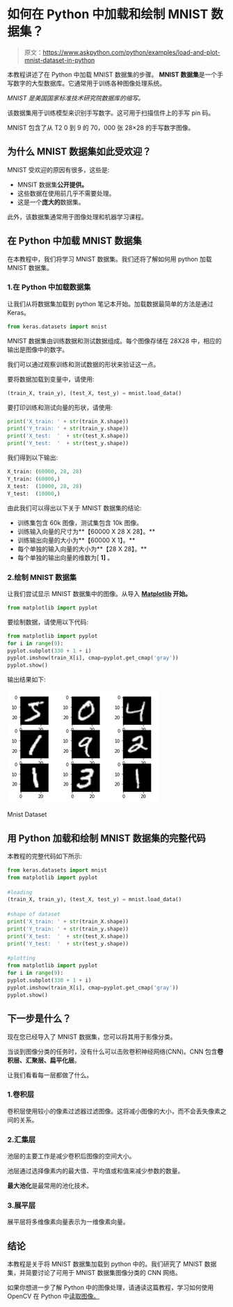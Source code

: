 # 如何在 Python 中加载和绘制 MNIST 数据集？

> 原文：<https://www.askpython.com/python/examples/load-and-plot-mnist-dataset-in-python>

本教程讲述了在 Python 中加载 MNIST 数据集的步骤。 **MNIST 数据集**是一个手写数字的大型数据库。它通常用于训练各种图像处理系统。

*MNIST 是美国国家标准技术研究院数据库的缩写。*

该数据集用于训练模型来识别手写数字。这可用于扫描信件上的手写 pin 码。

MNIST 包含了从 T2 0 到 9 的 70，000 张 28×28 的手写数字图像。

## 为什么 MNIST 数据集如此受欢迎？

MNIST 受欢迎的原因有很多，这些是:

*   MNSIT 数据集**公开提供。**
*   这些数据在使用前几乎不需要处理。
*   这是一个**庞大的**数据集。

此外，该数据集通常用于图像处理和机器学习课程。

## 在 Python 中加载 MNIST 数据集

在本教程中，我们将学习 MNIST 数据集。我们还将了解如何用 python 加载 MNIST 数据集。

### 1.在 Python 中加载数据集

让我们从将数据集加载到 python 笔记本开始。加载数据最简单的方法是通过 Keras。

```py
from keras.datasets import mnist

```

MNIST 数据集由训练数据和测试数据组成。每个图像存储在 28X28 中，相应的输出是图像中的数字。

我们可以通过观察训练和测试数据的形状来验证这一点。

要将数据加载到变量中，请使用:

```py
(train_X, train_y), (test_X, test_y) = mnist.load_data()

```

要打印训练和测试向量的形状，请使用:

```py
print('X_train: ' + str(train_X.shape))
print('Y_train: ' + str(train_y.shape))
print('X_test:  '  + str(test_X.shape))
print('Y_test:  '  + str(test_y.shape))

```

我们得到以下输出:

```py
X_train: (60000, 28, 28)
Y_train: (60000,)
X_test:  (10000, 28, 28)
Y_test:  (10000,)

```

由此我们可以得出以下关于 MNIST 数据集的结论:

*   训练集包含 60k 图像，测试集包含 10k 图像。
*   训练输入向量的尺寸为**【60000 X 28 X 28】。**
*   训练输出向量的大小为**【60000 X 1】。**
*   每个单独的输入向量的大小为**【28 X 28】。**
*   每个单独的输出向量的维数为[ **1]** 。

### 2.绘制 MNIST 数据集

让我们尝试显示 MNIST 数据集中的图像。从导入 **[Matplotlib](https://www.askpython.com/python-modules/matplotlib/python-matplotlib) 开始。**

```py
from matplotlib import pyplot

```

要绘制数据，请使用以下代码:

```py
from matplotlib import pyplot
for i in range(9):	
pyplot.subplot(330 + 1 + i)
pyplot.imshow(train_X[i], cmap=pyplot.get_cmap('gray'))
pyplot.show()

```

输出结果如下:

![Mnist Dataset](img/9715f1f5b262dcab77029814738d0345.png)

Mnist Dataset

## 用 Python 加载和绘制 MNIST 数据集的完整代码

本教程的完整代码如下所示:

```py
from keras.datasets import mnist
from matplotlib import pyplot

#loading
(train_X, train_y), (test_X, test_y) = mnist.load_data()

#shape of dataset
print('X_train: ' + str(train_X.shape))
print('Y_train: ' + str(train_y.shape))
print('X_test:  '  + str(test_X.shape))
print('Y_test:  '  + str(test_y.shape))

#plotting
from matplotlib import pyplot
for i in range(9):	
pyplot.subplot(330 + 1 + i)
pyplot.imshow(train_X[i], cmap=pyplot.get_cmap('gray'))
pyplot.show()

```

## 下一步是什么？

现在您已经导入了 MNIST 数据集，您可以将其用于影像分类。

当谈到图像分类的任务时，没有什么可以击败卷积神经网络(CNN)。CNN 包含**卷积层、汇聚层、扁平化层**。

让我们看看每一层都做了什么。

### 1.卷积层

卷积层使用较小的像素过滤器过滤图像。这将减小图像的大小，而不会丢失像素之间的关系。

### 2.汇集层

池层的主要工作是减少卷积后图像的空间大小。

池层通过选择像素内的最大值、平均值或和值来减少参数的数量。

**最大池化**是最常用的池化技术。

### 3.展平层

展平层将多维像素向量表示为一维像素向量。

## 结论

本教程是关于将 MNIST 数据集加载到 python 中的。我们研究了 MNIST 数据集，并简要讨论了可用于 MNIST 数据集图像分类的 CNN 网络。

如果你想进一步了解 Python 中的图像处理，请通读这篇教程，学习如何使用 OpenCV 在 Python 中[读取图像。](https://www.askpython.com/python-modules/read-images-in-python-opencv)